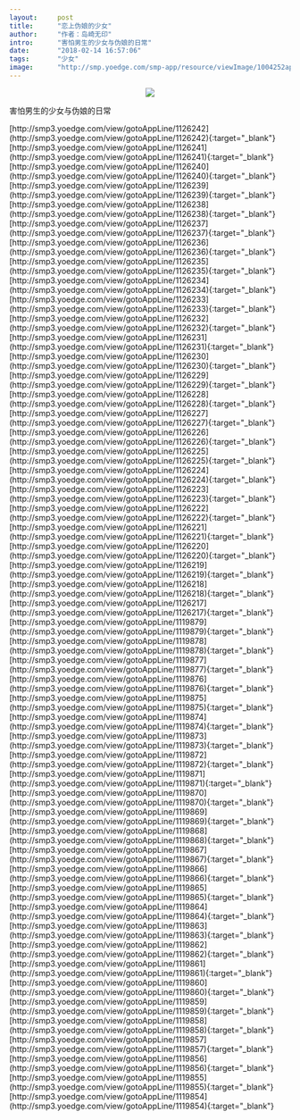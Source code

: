 ```yaml
---
layout:     post
title:      "恋上伪娘的少女"
author:     "作者：岛崎无印"
intro:      "害怕男生的少女与伪娘的日常"
date:       "2018-02-14 16:57:06"
tags:       "少女"
image:      "http://smp.yoedge.com/smp-app/resource/viewImage/1004252appline.png"
---
```

<div style="text-align: center">
<p><img src="http://smp.yoedge.com/smp-app/resource/viewImage/1004252appline.png"/></p>
</div>
<p class="post-meta">
<span>害怕男生的少女与伪娘的日常</span>
</p>
[http://smp3.yoedge.com/view/gotoAppLine/1126242](http://smp3.yoedge.com/view/gotoAppLine/1126242){:target="_blank"}
[http://smp3.yoedge.com/view/gotoAppLine/1126241](http://smp3.yoedge.com/view/gotoAppLine/1126241){:target="_blank"}
[http://smp3.yoedge.com/view/gotoAppLine/1126240](http://smp3.yoedge.com/view/gotoAppLine/1126240){:target="_blank"}
[http://smp3.yoedge.com/view/gotoAppLine/1126239](http://smp3.yoedge.com/view/gotoAppLine/1126239){:target="_blank"}
[http://smp3.yoedge.com/view/gotoAppLine/1126238](http://smp3.yoedge.com/view/gotoAppLine/1126238){:target="_blank"}
[http://smp3.yoedge.com/view/gotoAppLine/1126237](http://smp3.yoedge.com/view/gotoAppLine/1126237){:target="_blank"}
[http://smp3.yoedge.com/view/gotoAppLine/1126236](http://smp3.yoedge.com/view/gotoAppLine/1126236){:target="_blank"}
[http://smp3.yoedge.com/view/gotoAppLine/1126235](http://smp3.yoedge.com/view/gotoAppLine/1126235){:target="_blank"}
[http://smp3.yoedge.com/view/gotoAppLine/1126234](http://smp3.yoedge.com/view/gotoAppLine/1126234){:target="_blank"}
[http://smp3.yoedge.com/view/gotoAppLine/1126233](http://smp3.yoedge.com/view/gotoAppLine/1126233){:target="_blank"}
[http://smp3.yoedge.com/view/gotoAppLine/1126232](http://smp3.yoedge.com/view/gotoAppLine/1126232){:target="_blank"}
[http://smp3.yoedge.com/view/gotoAppLine/1126231](http://smp3.yoedge.com/view/gotoAppLine/1126231){:target="_blank"}
[http://smp3.yoedge.com/view/gotoAppLine/1126230](http://smp3.yoedge.com/view/gotoAppLine/1126230){:target="_blank"}
[http://smp3.yoedge.com/view/gotoAppLine/1126229](http://smp3.yoedge.com/view/gotoAppLine/1126229){:target="_blank"}
[http://smp3.yoedge.com/view/gotoAppLine/1126228](http://smp3.yoedge.com/view/gotoAppLine/1126228){:target="_blank"}
[http://smp3.yoedge.com/view/gotoAppLine/1126227](http://smp3.yoedge.com/view/gotoAppLine/1126227){:target="_blank"}
[http://smp3.yoedge.com/view/gotoAppLine/1126226](http://smp3.yoedge.com/view/gotoAppLine/1126226){:target="_blank"}
[http://smp3.yoedge.com/view/gotoAppLine/1126225](http://smp3.yoedge.com/view/gotoAppLine/1126225){:target="_blank"}
[http://smp3.yoedge.com/view/gotoAppLine/1126224](http://smp3.yoedge.com/view/gotoAppLine/1126224){:target="_blank"}
[http://smp3.yoedge.com/view/gotoAppLine/1126223](http://smp3.yoedge.com/view/gotoAppLine/1126223){:target="_blank"}
[http://smp3.yoedge.com/view/gotoAppLine/1126222](http://smp3.yoedge.com/view/gotoAppLine/1126222){:target="_blank"}
[http://smp3.yoedge.com/view/gotoAppLine/1126221](http://smp3.yoedge.com/view/gotoAppLine/1126221){:target="_blank"}
[http://smp3.yoedge.com/view/gotoAppLine/1126220](http://smp3.yoedge.com/view/gotoAppLine/1126220){:target="_blank"}
[http://smp3.yoedge.com/view/gotoAppLine/1126219](http://smp3.yoedge.com/view/gotoAppLine/1126219){:target="_blank"}
[http://smp3.yoedge.com/view/gotoAppLine/1126218](http://smp3.yoedge.com/view/gotoAppLine/1126218){:target="_blank"}
[http://smp3.yoedge.com/view/gotoAppLine/1126217](http://smp3.yoedge.com/view/gotoAppLine/1126217){:target="_blank"}
[http://smp3.yoedge.com/view/gotoAppLine/1119879](http://smp3.yoedge.com/view/gotoAppLine/1119879){:target="_blank"}
[http://smp3.yoedge.com/view/gotoAppLine/1119878](http://smp3.yoedge.com/view/gotoAppLine/1119878){:target="_blank"}
[http://smp3.yoedge.com/view/gotoAppLine/1119877](http://smp3.yoedge.com/view/gotoAppLine/1119877){:target="_blank"}
[http://smp3.yoedge.com/view/gotoAppLine/1119876](http://smp3.yoedge.com/view/gotoAppLine/1119876){:target="_blank"}
[http://smp3.yoedge.com/view/gotoAppLine/1119875](http://smp3.yoedge.com/view/gotoAppLine/1119875){:target="_blank"}
[http://smp3.yoedge.com/view/gotoAppLine/1119874](http://smp3.yoedge.com/view/gotoAppLine/1119874){:target="_blank"}
[http://smp3.yoedge.com/view/gotoAppLine/1119873](http://smp3.yoedge.com/view/gotoAppLine/1119873){:target="_blank"}
[http://smp3.yoedge.com/view/gotoAppLine/1119872](http://smp3.yoedge.com/view/gotoAppLine/1119872){:target="_blank"}
[http://smp3.yoedge.com/view/gotoAppLine/1119871](http://smp3.yoedge.com/view/gotoAppLine/1119871){:target="_blank"}
[http://smp3.yoedge.com/view/gotoAppLine/1119870](http://smp3.yoedge.com/view/gotoAppLine/1119870){:target="_blank"}
[http://smp3.yoedge.com/view/gotoAppLine/1119869](http://smp3.yoedge.com/view/gotoAppLine/1119869){:target="_blank"}
[http://smp3.yoedge.com/view/gotoAppLine/1119868](http://smp3.yoedge.com/view/gotoAppLine/1119868){:target="_blank"}
[http://smp3.yoedge.com/view/gotoAppLine/1119867](http://smp3.yoedge.com/view/gotoAppLine/1119867){:target="_blank"}
[http://smp3.yoedge.com/view/gotoAppLine/1119866](http://smp3.yoedge.com/view/gotoAppLine/1119866){:target="_blank"}
[http://smp3.yoedge.com/view/gotoAppLine/1119865](http://smp3.yoedge.com/view/gotoAppLine/1119865){:target="_blank"}
[http://smp3.yoedge.com/view/gotoAppLine/1119864](http://smp3.yoedge.com/view/gotoAppLine/1119864){:target="_blank"}
[http://smp3.yoedge.com/view/gotoAppLine/1119863](http://smp3.yoedge.com/view/gotoAppLine/1119863){:target="_blank"}
[http://smp3.yoedge.com/view/gotoAppLine/1119862](http://smp3.yoedge.com/view/gotoAppLine/1119862){:target="_blank"}
[http://smp3.yoedge.com/view/gotoAppLine/1119861](http://smp3.yoedge.com/view/gotoAppLine/1119861){:target="_blank"}
[http://smp3.yoedge.com/view/gotoAppLine/1119860](http://smp3.yoedge.com/view/gotoAppLine/1119860){:target="_blank"}
[http://smp3.yoedge.com/view/gotoAppLine/1119859](http://smp3.yoedge.com/view/gotoAppLine/1119859){:target="_blank"}
[http://smp3.yoedge.com/view/gotoAppLine/1119858](http://smp3.yoedge.com/view/gotoAppLine/1119858){:target="_blank"}
[http://smp3.yoedge.com/view/gotoAppLine/1119857](http://smp3.yoedge.com/view/gotoAppLine/1119857){:target="_blank"}
[http://smp3.yoedge.com/view/gotoAppLine/1119856](http://smp3.yoedge.com/view/gotoAppLine/1119856){:target="_blank"}
[http://smp3.yoedge.com/view/gotoAppLine/1119855](http://smp3.yoedge.com/view/gotoAppLine/1119855){:target="_blank"}
[http://smp3.yoedge.com/view/gotoAppLine/1119854](http://smp3.yoedge.com/view/gotoAppLine/1119854){:target="_blank"}


